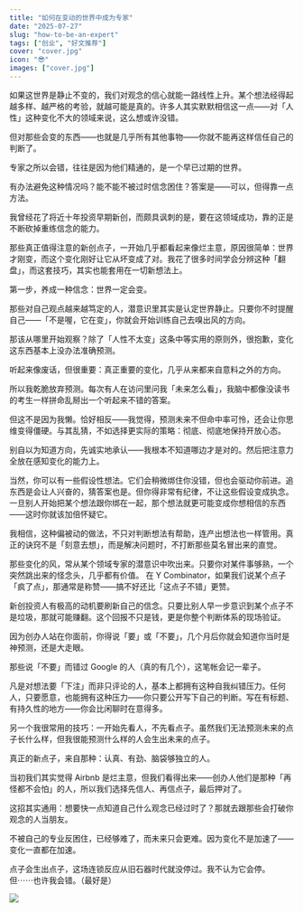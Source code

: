 ```yaml
---
title: "如何在变动的世界中成为专家"
date: "2025-07-27"
slug: "how-to-be-an-expert"
tags: ["创业", "好文推荐"]
cover: "cover.jpg"
icon: "😎"
images: ["cover.jpg"]
---
```

如果这世界是静止不变的，我们对观念的信心就能一路线性上升。某个想法经得起越多样、越严格的考验，就越可能是真的。许多人其实默默相信这一点——对「人性」这种变化不大的领域来说，这么想或许没错。



但对那些会变的东西——也就是几乎所有其他事物——你就不能再这样信任自己的判断了。



专家之所以会错，往往是因为他们精通的，是一个早已过期的世界。



有办法避免这种情况吗？能不能不被过时信念困住？答案是——可以，但得靠一点方法。



我曾经花了将近十年投资早期新创，而颇具讽刺的是，要在这领域成功，靠的正是不断砍掉重练信念的能力。



那些真正值得注意的新创点子，一开始几乎都看起来像烂主意，原因很简单：世界才刚变，而这个变化刚好让它从坏变成了对。我花了很多时间学会分辨这种「翻盘」，而这套技巧，其实也能套用在一切新想法上。



第一步，养成一种信念：世界一定会变。



那些对自己观点越来越笃定的人，潜意识里其实是认定世界静止。只要你不时提醒自己——「不是喔，它在变」，你就会开始训练自己去嗅出风的方向。



那该从哪里开始观察？除了「人性不太变」这条中等实用的原则外，很抱歉，变化这东西基本上没办法准确预测。



听起来像废话，但很重要：真正重要的变化，几乎从来都来自意料之外的方向。



所以我乾脆放弃预测。每次有人在访问里问我「未来怎么看」，我脑中都像没读书的考生一样拼命乱掰出一个听起来不错的答案。



但这不是因为我懒。恰好相反——我觉得，预测未来不但命中率可怜，还会让你思维变得僵硬。与其乱猜，不如选择更实际的策略：彻底、彻底地保持开放心态。



别自以为知道方向，先诚实地承认——我根本不知道哪边才是对的。然后把注意力全放在感知变化的能力上。



当然，你可以有一些假设性想法。它们会稍微绑住你没错，但也会驱动你前进。追东西是会让人兴奋的，猜答案也是。但你得非常有纪律，不让这些假设变成执念。
一旦别人开始把某个想法跟你绑在一起，那个想法就更可能变成你想相信的东西——这时你就该加倍怀疑它。



我相信，这种偏被动的做法，不只对判断想法有帮助，连产出想法也一样管用。真正的诀窍不是「刻意去想」，而是解决问题时，不打断那些莫名冒出来的直觉。



那些变化的风，常从某个领域专家的潜意识中吹出来。只要你对某件事够熟，一个突然跳出来的怪念头，几乎都有价值。
在 Y Combinator，如果我们说某个点子「疯了点」，那通常是称赞——搞不好还比「这点子不错」更赞。



新创投资人有极高的动机要刷新自己的信念。只要比别人早一步意识到某个点子不是垃圾，那就可能赚翻。这个回报不只是钱，更是你整个判断体系的现场验证。



因为创办人站在你面前，你得说「要」或「不要」，几个月后你就会知道你当时是神预测，还是大走眼。



那些说「不要」而错过 Google 的人（真的有几个），这笔帐会记一辈子。



凡是对想法要「下注」而非只评论的人，基本上都拥有这种自我纠错压力。任何人，只要愿意，也能拥有这种压力——你只要公开写下自己的判断。写在有标题、有持久性的地方——你会比闲聊时在意得多。



另一个我很常用的技巧：一开始先看人，不先看点子。虽然我们无法预测未来的点子长什么样，但我很能预测什么样的人会生出未来的点子。



真正的新点子，来自那种：认真、有劲、脑袋够独立的人。



当初我们其实觉得 Airbnb 是烂主意，但我们看得出来——创办人他们是那种「再怪都不会怕」的人，所以我们选择先信人、再信点子，最后押对了。



这招其实通用：想要快一点知道自己什么观念已经过时了？那就去跟那些会打破你观念的人当朋友。



不被自己的专业反困住，已经够难了，而未来只会更难。因为变化不是加速了——变化一直都在加速。



点子会生出点子，这场连锁反应从旧石器时代就没停过。我不认为它会停。
但⋯⋯也许我会错。（最好是）




![](https://prod-files-secure.s3.us-west-2.amazonaws.com/112d0858-5090-4d34-a606-b75eb8d65fd2/46476355-9cf3-4e99-9b7a-3531bc426380/1000202064.png?X-Amz-Algorithm=AWS4-HMAC-SHA256&X-Amz-Content-Sha256=UNSIGNED-PAYLOAD&X-Amz-Credential=ASIAZI2LB4663M43L6IU%2F20250826%2Fus-west-2%2Fs3%2Faws4_request&X-Amz-Date=20250826T051354Z&X-Amz-Expires=3600&X-Amz-Security-Token=IQoJb3JpZ2luX2VjEBUaCXVzLXdlc3QtMiJGMEQCIB%2Fb6SqlOxv6bemBDh6YZmz7lOsMRb8%2F37ZXLnWwjd5IAiAavpblTkUX0PUQDxWNlPRQUwTPQqYBRQzZEzpwgZeKSSr%2FAwhuEAAaDDYzNzQyMzE4MzgwNSIMtE3ZY5wyE9KUaOIvKtwDdYyPmkJTHbAHBxXsYpQZLybBAAMDsr1lWTynb2Oc8DFSFjm1gigOUbS4xRS4x1aMtyXT%2FfkU4NFXubv6QmlDkYC8aDOIQn9L7pFZIIfONWGg2lXKwMBWWjHxfSw7q7IEQl6Beg5fVZPeawgfb2jNGLecoDI7q1WP4xuEBgjSnMBYXu6sVwJVRwqyl%2FcNvvENHpUGY8Gg0i2plMoKJZXtmd47CitIopFL8KRMIRyCtLX1hp4DggTiQ5CVLx7%2BuXiyt4udO2JUTbg13361OAp%2BNAwEdP5Ol%2BF%2FX4Gv1ihsXLukQCPGOH7LZdC8nhzV8LBr6qsS8VU6y7coOmm9r3tWi6qxvBfk78W9EUeruTGI15XBsnshrq9lGBkaxSri2TvOrISub6tgalyRtp6JmGfXXt%2BfEIZ3uatmJ%2FEBXmoivTM%2FhzIJlRcgWFh7uG5rA8mHKQbTuXpPWulnGVWT4Ig6AiSlXENLBi%2B9fIGuYO4kcYpVBo94Oq14D8At1PJycLYyPW2pJOsTxyDYw8cFQjTg3Nd0jZf4QpFoId9SilD53sUmIxHLETy9TRQXT1b5jrKIFpbri8xqDAIeDAp8EknWMxKkIAAFkKivtkL9Xsq6UhFx4K%2FcfNZX6cJ0QRcwqoC1xQY6pgGPyFhe3TJGuNPCWCT2dPYA1T%2B7IhQ4N6mDac2og4nqqTOl0DoWfJ4QQJL0DdskeldeZiO7W0cQYKD1J%2BSrRmvwVkZYskOUu9r%2FV7tkdNzZhBmw%2BGFpoRuJb9%2BVbXUCnO2Axu4A2TY54zU31C9yrk%2FTqWAYfMZg4Q07T7Qsb%2B40%2FYPAjULL%2FAp7tohazmRy9%2BwbueB3jZ9q85f9GNqPrVxv2PzKpG1U&X-Amz-Signature=a47ecacdf477c0efe5ced64ca0edc36c213a1b3cece127c69d1756bde3402369&X-Amz-SignedHeaders=host&x-amz-checksum-mode=ENABLED&x-id=GetObject)

